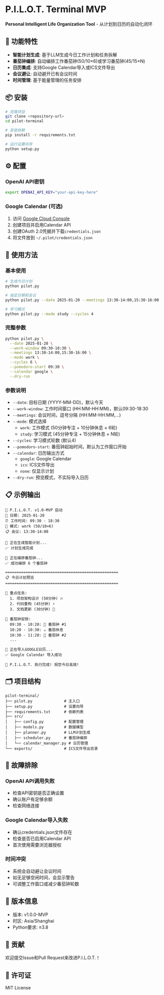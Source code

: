# P.I.L.O.T. Terminal MVP

**Personal Intelligent Life Organization Tool** - 从计划到日历的自动化闭环

## 🚀 功能特性

- **智能计划生成**: 基于LLM生成今日工作计划和任务拆解
- **番茄钟编排**: 自动编排工作番茄钟(50/10×6)或学习番茄钟(45/15×N)  
- **日历集成**: 支持Google Calendar导入或ICS文件导出
- **会议避让**: 自动避开已有会议时间
- **时间管理**: 基于能量管理的任务安排

## 📦 安装

```bash
# 克隆项目
git clone <repository-url>
cd pilot-terminal

# 安装依赖
pip install -r requirements.txt

# 运行设置向导
python setup.py
```

## ⚙️ 配置

### OpenAI API密钥

```bash
export OPENAI_API_KEY="your-api-key-here"
```

### Google Calendar (可选)

1. 访问 [Google Cloud Console](https://console.cloud.google.com/)
2. 创建项目并启用Calendar API
3. 创建OAuth 2.0凭据并下载`credentials.json`
4. 将文件放到 `~/.pilot/credentials.json`

## 🎯 使用方法

### 基本使用

```bash
# 生成今日计划
python pilot.py

# 指定日期和会议
python pilot.py --date 2025-01-20 --meetings 13:30-14:00,15:30-16:00

# 学习模式
python pilot.py --mode study --cycles 4
```

### 完整参数

```bash
python pilot.py \
  --date 2025-01-20 \
  --work-window 09:30-18:30 \
  --meetings 13:30-14:00,15:30-16:00 \
  --mode work \
  --cycles 6 \
  --pomodoro-start 09:30 \
  --calendar google \
  --dry-run
```

### 参数说明

- `--date`: 目标日期 (YYYY-MM-DD)，默认今天
- `--work-window`: 工作时间窗口 (HH:MM-HH:MM)，默认09:30-18:30
- `--meetings`: 会议时间，逗号分隔 (HH:MM-HH:MM,...)
- `--mode`: 模式选择
  - `work`: 工作模式 (50分钟专注 + 10分钟休息 × 6轮)
  - `study`: 学习模式 (45分钟专注 + 15分钟休息 × N轮)
- `--cycles`: 学习模式轮数 (默认4)
- `--pomodoro-start`: 番茄钟起始时间，默认为工作窗口开始
- `--calendar`: 日历输出方式
  - `google`: Google Calendar
  - `ics`: ICS文件导出
  - `none`: 仅显示计划
- `--dry-run`: 预览模式，不实际导入日历

## 📋 示例输出

```
🚀 P.I.L.O.T. v1.0-MVP 启动
📅 日期: 2025-01-20
⏰ 工作时间: 09:30 - 18:30
🍅 模式: work (50/10×6)
📋 会议: 13:30-14:00

🧠 正在生成智能计划...
✅ 计划生成完成

🍅 正在编排番茄钟...
✅ 成功编排 6 个番茄钟

==================================================
📋 今日计划预览
==================================================

🎯 重点任务:
  1. 项目架构设计 (50分钟) 🔥
  2. 代码重构 (45分钟) ⚡
  3. 文档更新 (30分钟) 🌙

🍅 番茄钟安排:
  09:30 - 10:20: 🍅 番茄钟 #1
  10:20 - 10:30: ☕ 番茄休息
  10:30 - 11:20: 🍅 番茄钟 #2
  ...

📅 正在导入GOOGLE日历...
✅ Google Calendar 导入成功

🎉 P.I.L.O.T. 执行完成! 祝您今日高效!
```

## 🗂 项目结构

```
pilot-terminal/
├── pilot.py              # 主入口
├── setup.py              # 设置向导
├── requirements.txt      # 依赖列表
├── src/
│   ├── config.py         # 配置管理
│   ├── models.py         # 数据模型
│   ├── planner.py        # LLM计划生成
│   ├── scheduler.py      # 番茄钟编排
│   └── calendar_manager.py # 日历管理
└── exports/              # ICS文件导出目录
```

## 🔧 故障排除

### OpenAI API调用失败
- 检查API密钥是否正确设置
- 确认账户有足够余额
- 检查网络连接

### Google Calendar导入失败
- 确认credentials.json文件存在
- 检查是否已启用Calendar API
- 首次使用需要浏览器授权

### 时间冲突
- 系统会自动避让会议时间
- 如无足够空闲时间，会显示警告
- 可调整工作窗口或减少番茄钟轮数

## 📝 版本信息

- 版本: v1.0.0-MVP
- 时区: Asia/Shanghai
- Python要求: ≥3.8

## 🤝 贡献

欢迎提交Issue和Pull Request来改进P.I.L.O.T.！

## 📄 许可证

MIT License